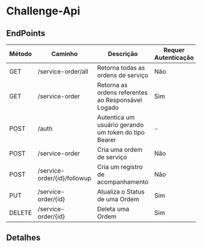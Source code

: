 # Challenge-Api

## EndPoints
| Método | Caminho | Descrição | Requer Autenticação |
| ------ | ----------- | ----------- | ----------- |
| GET | /service-order/all | Retorna todas as ordens de serviço | Não |
| GET | /service-order| Retorna as ordens referentes ao Responsável Logado | Sim |
| POST | /auth | Autentica um usuário gerando um token do tipo Bearer | - |
| POST | /service-order| Cria uma ordem de serviço | Não |
| POST | /service-order/{id}/followup | Cria um registro de acompanhamento | Não |
| PUT | /service-order/{id}| Atualiza o Status de uma Ordem | Sim |
| DELETE | /service-order/{id} | Deleta uma Ordem | Sim |

## Detalhes


